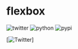 # flexbox

![twitter](https://badgen.net/badge/Twitter/@SimpleNick6/:blue?icon=twitter)
![python](https://badgen.net/badge/python/:blue?icon=/pypi/python/black)
![pypi](https://badgen.net/badge/icon/pypi?icon=pypi&label)

[![Twitter](https://img.shields.io/twitter/follow/:SimpleNick6.svg?style=social&label=@:SimpleNick6)]